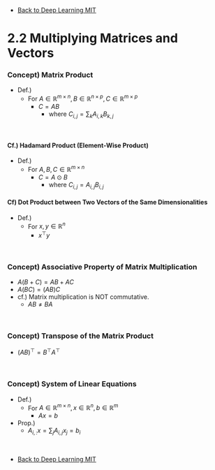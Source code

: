* [Back to Deep Learning MIT](../../main.md)

# 2.2 Multiplying Matrices and Vectors

### Concept) Matrix Product
- Def.)
  - For $`A\in \mathbb{R}^{m\times n}, B\in \mathbb{R}^{n \times p}, C\in \mathbb{R}^{m \times p}`$
    - $`C = AB`$
      - where $\displaystyle C_{i,j} = \sum_k A_{i,k} B_{k,j}$

<br>

#### Cf.) Hadamard Product (Element-Wise Product)
- Def.)
  - For $`A,B,C\in \mathbb{R}^{m\times n}`$
    - $`C = A \odot B`$
      - where $\displaystyle C_{i,j} = A_{i,j} B_{i,j}$

#### Cf) Dot Product between Two Vectors of the Same Dimensionalities
- Def.)
  - For $x,y \in \mathbb{R}^n$
    - $`x^\top y`$

<br>

### Concept) Associative Property of Matrix Multiplication
- $`A(B+C) = AB+AC`$
- $`A(BC) = (AB)C`$
- cf.) Matrix multiplication is NOT commutative.
  - $`AB \ne BA`$

<br>

### Concept) Transpose of the Matrix Product
- $`(AB)^\top = B^\top A^\top`$


<br>

### Concept) System of Linear Equations
- Def.)
  - For $`A\in \mathbb{R}^{m\times n}, x \in \mathbb{R}^n, b\in \mathbb{R}^m`$
    - $`Ax = b`$
- Prop.)
  - $`\displaystyle A_{i,:} x = \sum_j A_{i,j}x_j = b_i`$


<br>

* [Back to Deep Learning MIT](../../main.md)